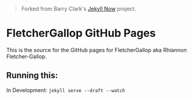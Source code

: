 > Forked from Barry Clark's [Jekyll Now](https://github.com/barryclark/jekyll-now) project. 

# FletcherGallop GitHub Pages

This is the source for the GitHub pages for FletcherGallop aka Rhiannon Fletcher-Gallop.

## Running this:

In Development: `jekyll serve --draft --watch` 